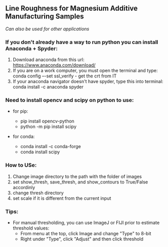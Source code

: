 ## Line Roughness for Magnesium Additive Manufacturing Samples ##
*Can also be used for other applications* 

### If you don't already have a way to run python you can install Anaconda + Spyder: ###
  1. Download anaconda from this url: https://www.anaconda.com/download/
  2. If you are on a work computer, you must open the terminal and type: conda config –-set ssl_verify <crt>
    - get the crt from IT
  3. If your anaconda navigator doesn't have spyder, type this into terminal: conda install -c anaconda spyder 

### Need to install opencv and scipy on python to use: ###
- for pip:
  - pip install opencv-python
  - python -m pip install scipy
 
- for conda:
  - conda install -c conda-forge
  - conda install scipy

### How to USe: ###
  1. Change image directory to the path with the folder of images 
  2. set show_thresh, save_thresh, and show_contours to True/False accordinly
  3. change thresh directory 
  4. set scale if it is different from the current input 
    
### Tips: ### 
- For manual thresholding, you can use ImageJ or FIJI prior to estimate threshold values:
  - From menu at the top, click Image and change "Type" to 8-bit
  - Right under "Type", click "Adjust" and then click threshold 
